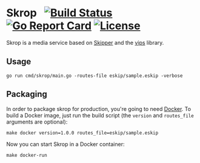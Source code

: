 # Skrop &nbsp; [![Build Status](https://travis-ci.org/zalando-incubator/skrop.svg?branch=master)](https://travis-ci.org/zalando-incubator/skrop) [![Go Report Card](https://goreportcard.com/badge/github.com/zalando-incubator/skrop)](https://goreportcard.com/report/github.com/zalando-incubator/skrop) [![License](https://img.shields.io/badge/license-MIT-blue.svg?style=flat)](https://raw.githubusercontent.com/zalando-incubator/skrop/master/LICENSE)

Skrop is a media service based on [Skipper](https://github.com/zalando/skipper) and the [vips](https://github.com/jcupitt/libvips) library.

## Usage

```
go run cmd/skrop/main.go -routes-file eskip/sample.eskip -verbose
```

## Packaging

In order to package skrop for production, you're going to need [Docker](https://docs.docker.com).
To build a Docker image, just run the build script (the `version` and `routes_file` arguments are optional):

```
make docker version=1.0.0 routes_file=eskip/sample.eskip
```

Now you can start Skrop in a Docker container:

```
make docker-run
```
